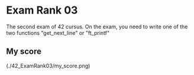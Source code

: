# Exam Rank 03

The second exam of 42 cursus.
On the exam, you need to write one of the two functions "get_next_line" or "ft_printf"

## My score

(./42_ExamRank03/my_score.png)